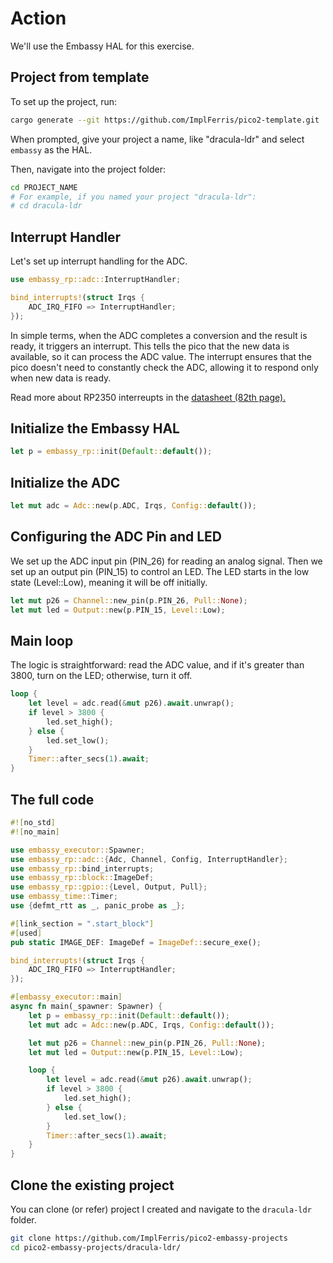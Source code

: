 # Action

We'll use the Embassy HAL for this exercise.

## Project from template

To set up the project, run:
```sh
cargo generate --git https://github.com/ImplFerris/pico2-template.git
```
When prompted, give your project a name, like "dracula-ldr" and select `embassy` as the HAL.

Then, navigate into the project folder:
```sh
cd PROJECT_NAME
# For example, if you named your project "dracula-ldr":
# cd dracula-ldr
```

## Interrupt Handler
Let's set up interrupt handling for the ADC.

```rust
use embassy_rp::adc::InterruptHandler;

bind_interrupts!(struct Irqs {
    ADC_IRQ_FIFO => InterruptHandler;
});
```
In simple terms, when the ADC completes a conversion and the result is ready, it triggers an interrupt. This tells the pico that the new data is available, so it can process the ADC value. The interrupt ensures that the pico doesn't need to constantly check the ADC, allowing it to respond only when new data is ready.

Read more about RP2350 interreupts in the [datasheet (82th page).](https://datasheets.raspberrypi.com/rp2350/rp2350-datasheet.pdf)
 

## Initialize the Embassy HAL
```rust
let p = embassy_rp::init(Default::default());
```

## Initialize the ADC
```rust
let mut adc = Adc::new(p.ADC, Irqs, Config::default());
```

## Configuring the ADC Pin and LED
We set up the ADC input pin (PIN_26) for reading an analog signal. 
Then we set up an output pin (PIN_15) to control an LED. The LED starts in the low state (Level::Low), meaning it will be off initially.

```rust
let mut p26 = Channel::new_pin(p.PIN_26, Pull::None);
let mut led = Output::new(p.PIN_15, Level::Low);
```

## Main loop
The logic is straightforward: read the ADC value, and if it's greater than 3800, turn on the LED; otherwise, turn it off.

```rust
loop {
    let level = adc.read(&mut p26).await.unwrap();
    if level > 3800 {
        led.set_high();
    } else {
        led.set_low();
    }
    Timer::after_secs(1).await;
}
```

## The full code
```rust
#![no_std]
#![no_main]

use embassy_executor::Spawner;
use embassy_rp::adc::{Adc, Channel, Config, InterruptHandler};
use embassy_rp::bind_interrupts;
use embassy_rp::block::ImageDef;
use embassy_rp::gpio::{Level, Output, Pull};
use embassy_time::Timer;
use {defmt_rtt as _, panic_probe as _};

#[link_section = ".start_block"]
#[used]
pub static IMAGE_DEF: ImageDef = ImageDef::secure_exe();

bind_interrupts!(struct Irqs {
    ADC_IRQ_FIFO => InterruptHandler;
});

#[embassy_executor::main]
async fn main(_spawner: Spawner) {
    let p = embassy_rp::init(Default::default());
    let mut adc = Adc::new(p.ADC, Irqs, Config::default());

    let mut p26 = Channel::new_pin(p.PIN_26, Pull::None);
    let mut led = Output::new(p.PIN_15, Level::Low);

    loop {
        let level = adc.read(&mut p26).await.unwrap();
        if level > 3800 {
            led.set_high();
        } else {
            led.set_low();
        }
        Timer::after_secs(1).await;
    }
}
```


## Clone the existing project
You can clone (or refer) project I created and navigate to the `dracula-ldr` folder.

```sh
git clone https://github.com/ImplFerris/pico2-embassy-projects
cd pico2-embassy-projects/dracula-ldr/
```
